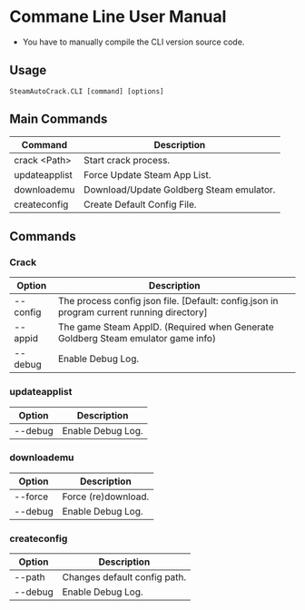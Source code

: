 # Commane Line User Manual

* You have to manually compile the CLI version source code.

## Usage

`SteamAutoCrack.CLI [command] [options]`

## Main Commands

Command        | Description
-------------- | --------------
crack \<Path>  | Start crack process.
updateapplist  | Force Update Steam App List.
downloademu    | Download/Update Goldberg Steam emulator.
createconfig   | Create Default Config File.

## Commands

### Crack

Option             | Description
--------------     | --------------
--config <config>  | The process config json file. [Default: config.json in program current running directory]
--appid <appid>    | The game Steam AppID. (Required when Generate Goldberg Steam emulator game info)
--debug            | Enable Debug Log.

### updateapplist

Option             | Description
--------------     | --------------
--debug            | Enable Debug Log.


### downloademu

Option             | Description
--------------     | --------------
--force            | Force (re)download.
--debug            | Enable Debug Log.


### createconfig

Option             | Description
--------------     | --------------
--path <path>      | Changes default config path.
--debug            | Enable Debug Log.

